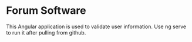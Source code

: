 # Forum Software

This Angular application is used to validate user information. Use ng serve to run it after pulling from github.

